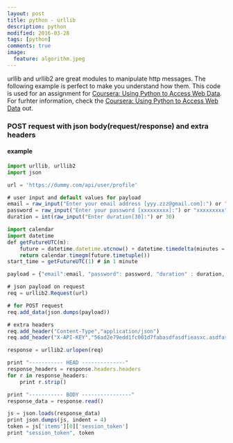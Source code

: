 ```yaml
---
layout: post
title: python - urllib
description: python
modified: 2016-03-28
tags: [python]
comments: true
image:
  feature: algorithm.jpeg
---
```

urllib and urllib2 are great modules to manipulate http messages.
The following example is perfect to make you understand how them. 
This code is used for an assignment for [Coursera: Using Python to Access Web Data](https://www.coursera.org/learn/python-network-data/). For furhter information, check the [Coursera: Using Python to Access Web Data](https://www.coursera.org/learn/python-network-data/) out. 


### POST request with json body(request/response) and extra headers

#### example

```javascript
import urllib, urllib2
import json

url = 'https://dummy.com/api/user/profile'

# user input and default values for payload
email = raw_input("Enter your email address [yyy.zzz@gmail.com]:") or "yyy.zzz@gmail.com"
password = raw_input("Enter your password [xxxxxxxxx]:") or "xxxxxxxxx"
duration = int(raw_input("Enter duration[30]:") or 30)

import calendar
import datetime
def getFutureUTC(m):
	future = datetime.datetime.utcnow() + datetime.timedelta(minutes = m)
	return calendar.timegm(future.timetuple())
start_time = getFutureUTC(1) # in 1 minute

payload = {"email":email, "password": password, "duration" : duration, "start_time": start_time}

# json payload on request
req = urllib2.Request(url)

# for POST request
req.add_data(json.dumps(payload))

# extra headers
req.add_header("Content-Type","application/json")
req.add_header("X-API-KEY","56ad2e79edd1fc001d7fabasdfasdfieasxc.asdfasdasdfasdfk")

response = urllib2.urlopen(req)

print "----------- HEAD --------------"
response_headers = response.headers.headers
for r in response_headers:
	print r.strip()

print "----------- BODY ----------------"
response_data = response.read()

js = json.loads(response_data)
print json.dumps(js, indent = 4)
token = js['items'][0]['session_token']
print "session_token", token
```
